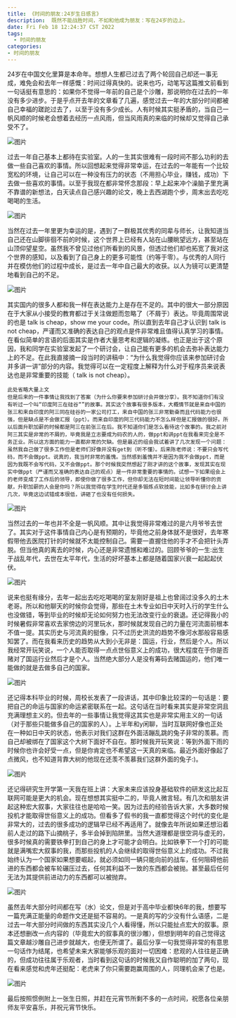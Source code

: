 ```yaml
---
title: 《时间的朋友:24岁生日感言》
description:  既然不能战胜时间，不如和他成为朋友：写在24岁的边上。
date: Fri Feb 18 12:24:37 CST 2022
tags:
  - 时间的朋友
categories:
- 时间的朋友
---
```






  24岁在中国文化里算是本命年。想想人生都已过去了两个轮回自己却还一事无成，难免会和去年一样感慨：时间过得真快的。说来也巧，动笔写这篇推文前看到一句话挺有意思的：如果你不觉得一年前的自己是个沙雕，那说明你在过去的一年没有多少进步。于是乎点开去年的文章看了几遍，感觉过去一年的大部分时间都被自己幸福的蹉跎过去了，以至于没有多少成长。人有时候其实挺矛盾的，当自己一帆风顺的时候老会想着去经历一点风雨，但当风雨真的来临的时候却又觉得自己承受不了。

![图片](https://mmbiz.qpic.cn/mmbiz_png/BqOoK0NzSicjwBLZVKfRlDxLyfPEbXTCO21XN2JVvPGgP6wickE0mIu1mfEwdic78Nu5ZI0kIG3qWrODqiadW70THg/640?wx_fmt=png&tp=webp&wxfrom=5&wx_lazy=1&wx_co=1)

​    过去一年自己基本上都待在实验室。人的一生其实很难有一段时间不那么功利的去做一些自己喜欢的事情。所以回想起来觉得非常幸运，在过去的一年能有一个比较宽松的环境，让自己可以在一种没有压力的状态（不用担心毕业，赚钱，成功）下去做一些喜欢的事情。以至于我现在都非常怀念那段：早上起来冲个澡脑子里充满不靠谱的新想法，白天读点自己感兴趣的论文，晚上去西湖跑个步，周末出去吃吃喝喝的生活。

![图片](https://mmbiz.qpic.cn/mmbiz_jpg/BqOoK0NzSicjwBLZVKfRlDxLyfPEbXTCOicZyMZAERV0RMSfZZahGGqRme8HpGYHiaibmV2QbNY8icuUXfZlWHc8zeA/640?wx_fmt=jpeg&tp=webp&wxfrom=5&wx_lazy=1&wx_co=1)

​    当然在过去一年里更为幸运的是，遇到了一群极其优秀的同辈与师长，让我知道当自己还在山脚徘徊不前的时候，这个世界上已经有人站在山腰眺望远方，甚至站在山顶仰望星空。虽然我不曾见过他们所看到的风景，但透过他们却也拓宽了我对这个世界的感知，以及看到了自己身上的更多可能性（约等于零）。与优秀的人同行并在模仿他们的过程中成长，是过去一年中自己最大的收获。以人为镜可以更清楚地看到自己的不足。

![图片](https://mmbiz.qpic.cn/mmbiz_jpg/BqOoK0NzSicjwBLZVKfRlDxLyfPEbXTCOIHy7hfN4jY4ZicodJhTJrib1iag11Y7tfEMub3YNsKZEWUaHQ1fT8THjQ/640?wx_fmt=jpeg&tp=webp&wxfrom=5&wx_lazy=1&wx_co=1)

​    其实国内的很多人都和我一样在表达能力上是存在不足的。其中的很大一部分原因在于大家从小接受的教育都过于关注做题而忽略了（不屑于）表达。毕竟周围常说的也是 talk is cheap，show me your code。所以直到去年自己才认识到 talk is not cheap，严谨而又准确的表达自己的观点是件非常难且值得认真学习的事情。在看似简单的言语的后面其实是作者大量思考和逻辑的凝练。也正是出于这个原因，我和同学在实验室发起了一个研讨会，让自己能有更多的机会去弥补表达能力上的不足。在此我直接摘一段当时的讲稿中：“为什么我觉得你应该来参加研讨会并多讲一讲”部分的内容。我觉得可以在一定程度上解释为什么对于程序员来说表达也是非常重要的技能（ talk is not cheap）。

```
此处省略大量上文
但是后来的一件事情让我找到了答案（为什么你要来参加研讨会并做分享）。我不知道你们有没有听过一个叫“印度阿三在硅谷“”的故事。其实这个故事有很多版本，大概情节就是来自中国的张三和来自印度的阿三同在硅谷的一家公司打工，来自中国的张三非常勤奋而且代码能力也很强，但是缺点是不会做汇报（ppt）。而来自印度的阿三代码能力不怎么样但是汇报做的很好。所以后面升职加薪的时候都是阿三在前张三在后。我不知道你们是怎么看待这个故事的。我之前对阿三其实是非常的不屑的，毕竟我是立志要成为码农的人的，做ppt和讲ppt在我看来完全是不务正业。所以这方面的能力一直都非常的欠缺。但是最近的组会我试着讲了几次发现一个问题：虽然我自己做了很多工作但是老师们好像并没有get到（听不懂）。后来陈老师说：不要只会写代码，而不会做ppt。说真的，我当时非常的羞愧。当然感到羞愧并不是因为我不会做ppt，而是因为我既不会写代码，又不会做ppt。那个时候我突然想起了刚才讲的这个故事，发现其实在现实中做ppt（严谨而又准确的表达自己的观点）是一件非常重要的事情的。试想一下如果组会上的老师变成了工作后的领导，即使你做了很多工作，但你却无法在短时间能让领导听懂你的贡献，升职加薪的人会是你吗？所以我觉得在学生时代还是多锻炼点软技能，比如多在研讨会上讲几次，毕竟这边试错成本很低，讲砸了也没有任何损失。
```

![图片](https://mmbiz.qpic.cn/mmbiz_png/BqOoK0NzSicia1KX0KwrTnmicNTBmwE9tlWaic9cK9ODGibkK3DZnqaohDYpb1qOsL0ibHRE7zumDiasbldzOq128XCRA/640?wx_fmt=png&tp=webp&wxfrom=5&wx_lazy=1&wx_co=1)

​    当然过去的一年也并不全是一帆风顺。其中让我觉得非常难过的是六月爷爷去世了。其实对于这件事情自己内心是有预期的，毕竟他之前身体就不是很好，去年寒假带他去医院打针的时候就不太能控制自己。需要一直握住他的手才不会把针头弄脱。但当他真的离去的时候，内心还是非常遗憾和难过的。回顾爷爷的一生:出生于战乱年代，去世在太平年代，生活的好坏基本上都是随着国家兴衰一起起起伏伏。

![图片](https://mmbiz.qpic.cn/mmbiz_jpg/BqOoK0NzSicjwBLZVKfRlDxLyfPEbXTCOpiadiclll2iaTBRfHdSMEYXmcAnbw2lUBNJ77ricOKtxhvKcjCgmibH8I5g/640?wx_fmt=jpeg&tp=webp&wxfrom=5&wx_lazy=1&wx_co=1)

​    说来也挺有缘分，去年一起出去吃吃喝喝的室友刚好是祖上也曾阔过没多久的土木老哥。所以和他聊天的时候你会觉得，那些在土木专业如日中天时入行的学生什么也没做错，等到毕业的时候却无论如何努力也无法改变行业的衰退。还记得我小的时候暑假非常喜欢去家傍边的河里玩水，那时候就发现自己的力量在河流面前根本不值一提。其实历史与河流真的挺像，只不过历史洪流的趋势不像河水那般容易感知罢了。而在我看来历史的趋势从大到小无非是：国运，行业，然后是个人。所以我经常开玩笑说，一个人能否取得一点点世俗意义上的成功，很大程度在于你是否赌对了国运行业然后才是个人。当然绝大部分人是没有筹码去赌国运的，他们唯一能做的就是去做多自己的国家。

![图片](https://mmbiz.qpic.cn/mmbiz_jpg/BqOoK0NzSicjwBLZVKfRlDxLyfPEbXTCOvMmC6BVfN21THvJxbMw5Sbg9MibLLXjicBQtm1p2ibf6188jcmxgpvOQQ/640?wx_fmt=jpeg&tp=webp&wxfrom=5&wx_lazy=1&wx_co=1)

​    还记得本科毕业的时候，周校长发表了一段讲话，其中印象比较深的一句话是：要把自己的命运与国家的命运紧密联系在一起。这句话在当时看来其实是非常空洞且充满理想主义的。但去年的一些事情让我觉得这其实也是非常实用主义的一句话（对于那些只能做多自己的国家的人）。上半年和y闲聊，当时互联网好像也正处在一种如日中天的状态，他表示对我们这群在外面活蹦乱跳的兔子非常的羡慕。而自己却被绑在了国家这个大树下面好不自在。那时候我开玩笑说：等到外面下雨的时候你也许会好受一点，但是你肯定也不希望这一天真的来临。最近外面好像起了点微风，也不知道背靠大树的他现在还羡不羡慕我们这群外面的兔子:)。

![图片](https://mmbiz.qpic.cn/mmbiz_jpg/BqOoK0NzSicjwBLZVKfRlDxLyfPEbXTCOgfWWZDXD9t0C0XsXI7ibZAcbC1XrSJSv9A8Pm1o8fCHOLSY8lQvDjZQ/640?wx_fmt=jpeg&tp=webp&wxfrom=5&wx_lazy=1&wx_co=1)

   还记得研究生开学第一天我在班上讲：大家未来应该投身基础软件的研发这比起互联网可能是更大的机会。现在想想其实挺中二的，毕竟人微言轻。有几次和朋友讲起这种宏大叙事，大家往往也是哈哈一笑。因为过去的经验告诉大家，大多数时候投机才能取得世俗意义上的成功。但看多了假书的我一直都觉得这个时代的变化是非常大的，过去的很多成功的逻辑早已经不再适用了。就像去年所说如果还想沿着前人走过的路下山摘桃子，多半会掉到陷阱里。当然大道理都是很空洞与虚无的，很多时候真的需要铁拳打到自己的身上才可能才会明白。比如铁拳下一个打的可能就是满嘴宏大叙事的我，而那些投机的人会继续的取得世俗意义上的成功。不过我始终认为一个国家如果想要崛起，就必须如同一辆只能向前的战车，任何阻碍他前进的东西都会被车轮碾压过去，任何其利益不一致的东西都会被抛。甚至最后任何无法为其提供前进动力的东西都可以被抛弃。

![图片](https://mmbiz.qpic.cn/mmbiz_jpg/BqOoK0NzSicjwBLZVKfRlDxLyfPEbXTCOdqgAf2axxfKPM7ibcrR3EKYBehNU4jAsW2b6GkLAjLZnibeIPqLxwppw/640?wx_fmt=jpeg&tp=webp&wxfrom=5&wx_lazy=1&wx_co=1)

​    虽然去年大部分时间都在写（水）论文，但是对于高中毕业都快6年的我，想要写一篇充满正能量的命题作文还是挺不容易的。一是真的写的少没有什么语感，二是过去一年大部分时间做的东西其实没几个人看得懂，所以只能扯点宏大的叙事。原本还想删改一点内容的（毕竟宏大的叙事真的很沙雕），但想到明年的自己觉得这篇文章越沙雕自己进步就越大，也便无所谓了。最后分享一句我觉得非常的有意思一句话作为结尾，也希望未来大家能够乐观的面对一切困难：悲观的人往往是正确的，但成功往往属于乐观者，当时看到这句话的时候我又自作聪明的加了两句，现在看来感觉和虎年还挺配：老虎来了你只需要跑赢周围的人，同理机会来了也是。

![图片](https://mmbiz.qpic.cn/mmbiz_jpg/BqOoK0NzSicjwBLZVKfRlDxLyfPEbXTCOevepL4XicTclNnnshrDHc6OcyJQQf6sjHsZZUDhU0HWwWSEb5WvDIZw/640?wx_fmt=jpeg&tp=webp&wxfrom=5&wx_lazy=1&wx_co=1)

最后按照惯例附上一张生日照，并赶在元宵节所剩不多的一点时间，祝愿各位亲朋师友平安喜乐，并祝元宵节快乐。